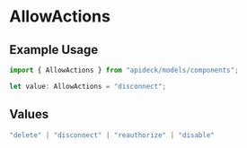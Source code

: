 # AllowActions

## Example Usage

```typescript
import { AllowActions } from "apideck/models/components";

let value: AllowActions = "disconnect";
```

## Values

```typescript
"delete" | "disconnect" | "reauthorize" | "disable"
```